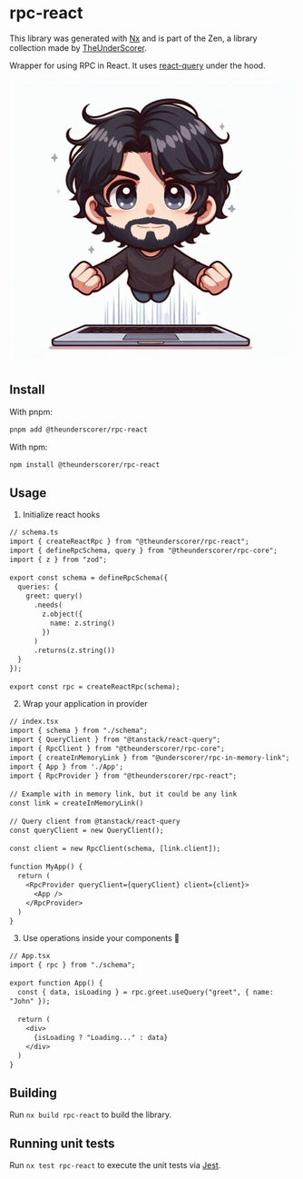 # rpc-react

This library was generated with [Nx](https://nx.dev) and is part of the Zen, a library collection made by [TheUnderScorer](https://github.com/TheUnderScorer).

Wrapper for using RPC in React. It uses [react-query](https://react-query.tanstack.com/) under the hood.

![logo.png](../../assets/logo.png)

## Install

With pnpm:

```bash
pnpm add @theunderscorer/rpc-react
```

With npm:

```bash
npm install @theunderscorer/rpc-react
```

## Usage
1. Initialize react hooks
```tsx
// schema.ts
import { createReactRpc } from "@theunderscorer/rpc-react";
import { defineRpcSchema, query } from "@theunderscorer/rpc-core";
import { z } from "zod";

export const schema = defineRpcSchema({
  queries: {
    greet: query()
      .needs(
        z.object({
          name: z.string()
        })
      )
      .returns(z.string())
  }
});

export const rpc = createReactRpc(schema);
```
2. Wrap your application in provider

```tsx
// index.tsx
import { schema } from "./schema";
import { QueryClient } from "@tanstack/react-query";
import { RpcClient } from "@theunderscorer/rpc-core";
import { createInMemoryLink } from "@underscorer/rpc-in-memory-link";
import { App } from './App';
import { RpcProvider } from "@theunderscorer/rpc-react";

// Example with in memory link, but it could be any link
const link = createInMemoryLink()

// Query client from @tanstack/react-query
const queryClient = new QueryClient();

const client = new RpcClient(schema, [link.client]);

function MyApp() {
  return (
    <RpcProvider queryClient={queryClient} client={client}>
      <App />
    </RpcProvider>
  )
}
```
3. Use operations inside your components 🎉
```tsx
// App.tsx
import { rpc } from "./schema";

export function App() {
  const { data, isLoading } = rpc.greet.useQuery("greet", { name: "John" });

  return (
    <div>
      {isLoading ? "Loading..." : data}
    </div>
  )
}
```

## Building

Run `nx build rpc-react` to build the library.

## Running unit tests

Run `nx test rpc-react` to execute the unit tests via [Jest](https://jestjs.io).
